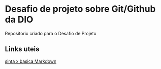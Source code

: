 #  Desafio de projeto sobre Git/Github da DIO
Repositorio criado para o Desafio de Projeto

## Links uteis
[sinta x  basica  Markdown](https://www.markdownguide.org/getting-started/)
